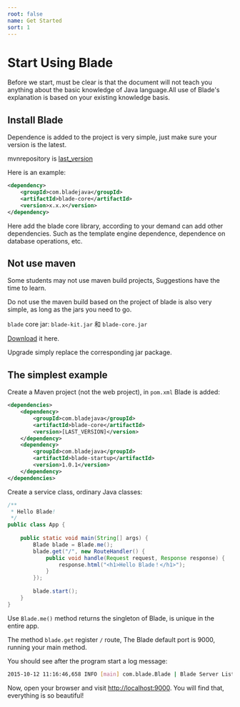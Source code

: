 ```yaml
---
root: false
name: Get Started
sort: 1
---
```


# Start Using Blade

Before we start, must be clear is that the document will not teach you anything about the basic knowledge of Java language.All use of Blade's explanation is based on your existing knowledge basis.

## Install Blade

Dependence is added to the project is very simple, just make sure your version is the latest.

mvnrepository is [last_version](https://github.com/biezhi/blade/blob/master/LAST_VERSION.md) 

Here is an example:

```xml
<dependency>
    <groupId>com.bladejava</groupId>
    <artifactId>blade-core</artifactId>
    <version>x.x.x</version>
</dependency>
```

Here add the blade core library, according to your demand can add other dependencies.
Such as the template engine dependence, dependence on database operations, etc.

## Not use maven

Some students may not use maven build projects, Suggestions have the time to learn.

Do not use the maven build based on the project of blade is also very simple, as long as the jars you need to go.

`blade` core jar: `blade-kit.jar` 和 `blade-core.jar`

[Download](https://github.com/biezhi/blade/releases/) it here.

Upgrade simply replace the corresponding jar package.

## The simplest example

Create a Maven project (not the web project), in `pom.xml` Blade is added:

```xml
<dependencies>
	<dependency>
		<groupId>com.bladejava</groupId>
		<artifactId>blade-core</artifactId>
		<version>[LAST_VERSION]</version>
	</dependency>
	<dependency>
		<groupId>com.bladejava</groupId>
		<artifactId>blade-startup</artifactId>
		<version>1.0.1</version>
	</dependency>
</dependencies>
```

Create a service class, ordinary Java classes:

```java
/**
 * Hello Blade!
 */
public class App {
	
	public static void main(String[] args) {
		Blade blade = Blade.me();
		blade.get("/", new RouteHandler() {
			public void handle(Request request, Response response) {
				response.html("<h1>Hello Blade！</h1>");
			}
		});
		
		blade.start();
	}
}
```

Use `Blade.me()` method returns the singleton of Blade, is unique in the entire app.


The method `blade.get` register `/` route, The Blade default port is 9000, running your main method.

You should see after the program start a log message:

```sh
2015-10-12 11:16:46,658 INFO [main] com.blade.Blade | Blade Server Listen on http://127.0.0.1:9000
```

Now, open your browser and visit [http://localhost:9000](http://localhost:9000). You will find that, everything is so beautiful!
